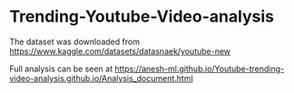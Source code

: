 # Trending-Youtube-Video-analysis

The dataset was downloaded from https://www.kaggle.com/datasets/datasnaek/youtube-new

Full analysis can be seen at  https://anesh-ml.github.io/Youtube-trending-video-analysis.github.io/Analysis_document.html











